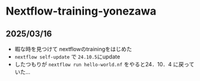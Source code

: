 # Nextflow-training-yonezawa

## 2025/03/16

- 暇な時を見つけて nextflowのtrainingをはじめた
- `nextflow self-update` で `24.10.5`にupdate
- したつもりが `nextflow run hello-world.nf` をやると24．10．4 に戻っていた...
